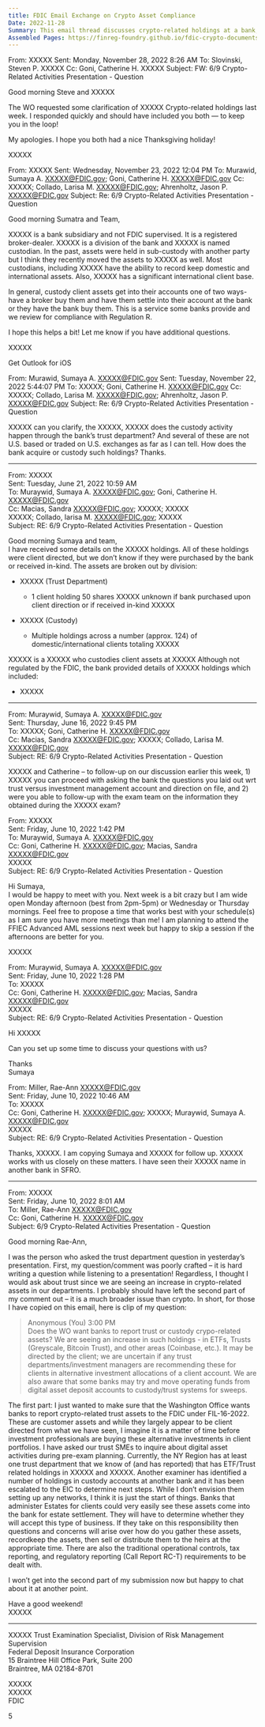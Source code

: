 ```yaml
---
title: FDIC Email Exchange on Crypto Asset Compliance
Date: 2022-11-28
Summary: This email thread discusses crypto-related holdings at a bank, focusing on assets held in trust and custody accounts. An FDIC examiner reports that a bank has client-directed crypto holdings across its trust department and custody division, including approximately 124 domestic/international clients with various crypto assets. The discussion includes questions about whether banks should report crypto-related trust assets to the FDIC under FIL-16-2022, how these assets are acquired and custodied, and clarification about the bank's structure where some crypto custody activities occur through a registered broker-dealer subsidiary. The correspondence indicates the FDIC is gathering information about the nature of these holdings, whether they were client-directed or recommended by investment managers, and how banks are handling crypto assets in trust and custody relationships. (AI-generated)
Assembled Pages: https://finreg-foundry.github.io/fdic-crypto-documents//assets/assembled_pages/document_42455.pdf
---
```

From: XXXXX
Sent: Monday, November 28, 2022 8:26 AM
To: Slovinski, Steven P. XXXXX
Cc: Goni, Catherine H. XXXXX
Subject: FW: 6/9 Crypto-Related Activities Presentation - Question

Good morning Steve and XXXXX

The WO requested some clarification of XXXXX Crypto-related holdings last week. I responded quickly and should have included you both — to keep you in the loop!

My apologies. I hope you both had a nice Thanksgiving holiday!

XXXXX

From: XXXXX
Sent: Wednesday, November 23, 2022 12:04 PM
To: Murawid, Sumaya A. <XXXXX@FDIC.gov>; Goni, Catherine H. <XXXXX@FDIC.gov>
Cc: XXXXX; Collado, Larisa M. <XXXXX@FDIC.gov>; Ahrenholtz, Jason P. <XXXXX@FDIC.gov>
Subject: Re: 6/9 Crypto-Related Activities Presentation - Question

Good morning Sumatra and Team,

XXXXX is a bank subsidiary and not FDIC supervised. It is a registered broker-dealer. XXXXX is a division of the bank and XXXXX is named custodian. In the past, assets were held in sub-custody with another party but I think they recently moved the assets to XXXXX as well. Most custodians, including XXXXX have the ability to record keep domestic and international assets. Also, XXXXX has a significant international client base.

In general, custody client assets get into their accounts one of two ways- have a broker buy them and have them settle into their account at the bank or they have the bank buy them. This is a service some banks provide and we review for compliance with Regulation R.

I hope this helps a bit! Let me know if you have additional questions.

XXXXX

Get Outlook for iOS

From: Murawid, Sumaya A. <XXXXX@FDIC.gov>
Sent: Tuesday, November 22, 2022 5:44:07 PM
To: XXXXX; Goni, Catherine H. <XXXXX@FDIC.gov>
Cc: XXXXX; Collado, Larisa M. <XXXXX@FDIC.gov>; Ahrenholtz, Jason P. <XXXXX@FDIC.gov>
Subject: Re: 6/9 Crypto-Related Activities Presentation - Question

XXXXX can you clarify, the XXXXX, XXXXX does the custody activity happen through the bank’s trust department? And several of these are not U.S. based or traded on U.S. exchanges as far as I can tell. How does the bank acquire or custody such holdings? Thanks.

---

From: XXXXX  
Sent: Tuesday, June 21, 2022 10:59 AM  
To: Muraywid, Sumaya A. <XXXXX@FDIC.gov>; Goni, Catherine H. <XXXXX@FDIC.gov>  
Cc: Macias, Sandra <XXXXX@FDIC.gov>; XXXXX; XXXXX  
XXXXX; Collado, Iarisa M. <XXXXX@FDIC.gov>; XXXXX  
Subject: RE: 6/9 Crypto-Related Activities Presentation - Question  

Good morning Sumaya and team,  
I have received some details on the XXXXX holdings. All of these holdings were client directed, but we don’t know if they were purchased by the bank or received in-kind. The assets are broken out by division:

- XXXXX (Trust Department)
  - 1 client holding 50 shares XXXXX unknown if bank purchased upon client direction or if received in-kind XXXXX

- XXXXX (Custody)
  - Multiple holdings across a number (approx. 124) of domestic/international clients totaling XXXXX

XXXXX is a XXXXX who custodies client assets at XXXXX Although not regulated by the FDIC, the bank provided details of XXXXX holdings which included:

- XXXXX

---

From: Muraywid, Sumaya A. <XXXXX@FDIC.gov>  
Sent: Thursday, June 16, 2022 9:45 PM  
To: XXXXX; Goni, Catherine H. <XXXXX@FDIC.gov>  
Cc: Macias, Sandra <XXXXX@FDIC.gov>; XXXXX; Collado, Larisa M. <XXXXX@FDIC.gov>  
Subject: RE: 6/9 Crypto-Related Activities Presentation - Question  

XXXXX and Catherine – to follow-up on our discussion earlier this week, 1) XXXXX you can proceed with asking the bank the questions you laid out wrt trust versus investment management account and direction on file, and 2) were you able to follow-up with the exam team on the information they obtained during the XXXXX exam?

From: XXXXX  
Sent: Friday, June 10, 2022 1:42 PM  
To: Muraywid, Sumaya A. <XXXXX@FDIC.gov>  
Cc: Goni, Catherine H. <XXXXX@FDIC.gov>; Macias, Sandra <XXXXX@FDIC.gov>  
XXXXX  
Subject: RE: 6/9 Crypto-Related Activities Presentation - Question  

Hi Sumaya,  
I would be happy to meet with you. Next week is a bit crazy but I am wide open Monday afternoon (best from 2pm-5pm) or Wednesday or Thursday mornings. Feel free to propose a time that works best with your schedule(s) as I am sure you have more meetings than me! I am planning to attend the FFIEC Advanced AML sessions next week but happy to skip a session if the afternoons are better for you.  

XXXXX  

From: Muraywid, Sumaya A. <XXXXX@FDIC.gov>  
Sent: Friday, June 10, 2022 1:28 PM  
To: XXXXX  
Cc: Goni, Catherine H. <XXXXX@FDIC.gov>; Macias, Sandra <XXXXX@FDIC.gov>  
XXXXX  
Subject: RE: 6/9 Crypto-Related Activities Presentation - Question  

Hi XXXXX  

Can you set up some time to discuss your questions with us?  

Thanks  
Sumaya  

From: Miller, Rae-Ann <XXXXX@FDIC.gov>  
Sent: Friday, June 10, 2022 10:46 AM  
To: XXXXX  
Cc: Goni, Catherine H. <XXXXX@FDIC.gov>; XXXXX; Muraywid, Sumaya A. <XXXXX@FDIC.gov>  
XXXXX  
Subject: RE: 6/9 Crypto-Related Activities Presentation - Question  

Thanks, XXXXX. I am copying Sumaya and XXXXX for follow up. XXXXX works with us closely on these matters. I have seen their XXXXX name in another bank in SFRO.  


---

From: XXXXX  
Sent: Friday, June 10, 2022 8:01 AM  
To: Miller, Rae-Ann <XXXXX@FDIC.gov>  
Cc: Goni, Catherine H. <XXXXX@FDIC.gov>  
Subject: 6/9 Crypto-Related Activities Presentation - Question  

Good morning Rae-Ann,

I was the person who asked the trust department question in yesterday’s presentation. First, my question/comment was poorly crafted – it is hard writing a question while listening to a presentation! Regardless, I thought I would ask about trust since we are seeing an increase in crypto-related assets in our departments. I probably should have left the second part of my comment out – it is a much broader issue than crypto. In short, for those I have copied on this email, here is clip of my question:

> Anonymous (You) 3:00 PM  
> Does the WO want banks to report trust or custody crypo-related assets? We are seeing an increase in such holdings - in ETFs, Trusts (Greyscale, Bitcoin Trust), and other areas (Coinbase, etc.). It may be directed by the client; we are uncertain if any trust departments/investment managers are recommending these for clients in alternative investment allocations of a client account. We are also aware that some banks may try and move operating funds from digital asset deposit accounts to custody/trust systems for sweeps.

The first part: I just wanted to make sure that the Washington Office wants banks to report crypto-related trust assets to the FDIC under FIL-16-2022. These are customer assets and while they largely appear to be client directed from what we have seen, I imagine it is a matter of time before investment professionals are buying these alternative investments in client portfolios. I have asked our trust SMEs to inquire about digital asset activities during pre-exam planning. Currently, the NY Region has at least one trust department that we know of (and has reported) that has ETF/Trust related holdings in XXXXX and XXXXX. Another examiner has identified a number of holdings in custody accounts at another bank and it has been escalated to the EIC to determine next steps. While I don’t envision them setting up any networks, I think it is just the start of things. Banks that administer Estates for clients could very easily see these assets come into the bank for estate settlement. They will have to determine whether they will accept this type of business. If they take on this responsibility then questions and concerns will arise over how do you gather these assets, recordkeep the assets, then sell or distribute them to the heirs at the appropriate time. There are also the traditional operational controls, tax reporting, and regulatory reporting (Call Report RC-T) requirements to be dealt with.

I won’t get into the second part of my submission now but happy to chat about it at another point.

Have a good weekend!  
XXXXX

---

XXXXX
Trust Examination Specialist, Division of Risk Management Supervision  
Federal Deposit Insurance Corporation  
15 Braintree Hill Office Park, Suite 200  
Braintree, MA 02184-8701  

XXXXX  
XXXXX  
FDIC

5